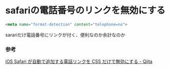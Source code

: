 # safariの電話番号のリンクを無効にする

```html
<meta name="format-detection" content="telephone=no">
```

sarariだけ電話番号にリンクが付く、便利なのか余計なのか

### 参考    

[iOS Safari が自動で追加する電話リンクを CSS だけで無効にする \- Qiita](https://qiita.com/megurock/items/edbd9db255eb167712c6)